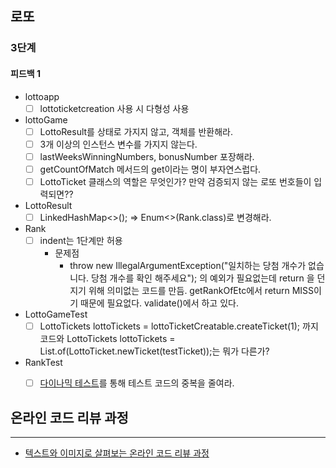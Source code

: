 ## 로또

### 3단계
#### 피드백 1

* lottoapp
  - [ ] lottoticketcreation 사용 시 다형성 사용
* lottoGame
  - [ ] LottoResult를 상태로 가지지 않고, 객체를 반환해라.
  - [ ] 3개 이상의 인스턴스 변수를 가지지 않는다.
  - [ ] lastWeeksWinningNumbers, bonusNumber 포장해라.
  - [ ] getCountOfMatch 메서드의 get이라는 명이 부자연스럽다.
  - [ ] LottoTicket 클래스의 역할은 무엇인가? 만약 검증되지 않는 로또 번호들이 입력되면??
* LottoResult
  - [ ] LinkedHashMap<>(); => Enum<>(Rank.class)로 변경해라.
* Rank
  - [ ] indent는 1단계만 허용
    * 문제점
      * throw new IllegalArgumentException("일치하는 당첨 개수가 없습니다. 당첨 개수를 확인 해주세요");
        의 예외가 필요없는데 return 을 던지기 위해 의미없는 코드를 만듬. getRankOfEtc에서 return MISS이기 때문에 필요없다.
        validate()에서 하고 있다.
* LottoGameTest
  - [ ] LottoTickets lottoTickets = lottoTicketCreatable.createTicket(1); 까지 코드와
    LottoTickets lottoTickets = List.of(LottoTicket.newTicket(testTicket));는 뭐가 다른가?
* RankTest
  - [ ] [다이나믹 테스트](https://woowacourse.github.io/javable/2020-07-31/dynamic-test)를 통해 테스트 코드의 중복을 줄여라.




## 온라인 코드 리뷰 과정

------

- [텍스트와 이미지로 살펴보는 온라인 코드 리뷰 과정](https://github.com/next-step/nextstep-docs/tree/master/codereview)